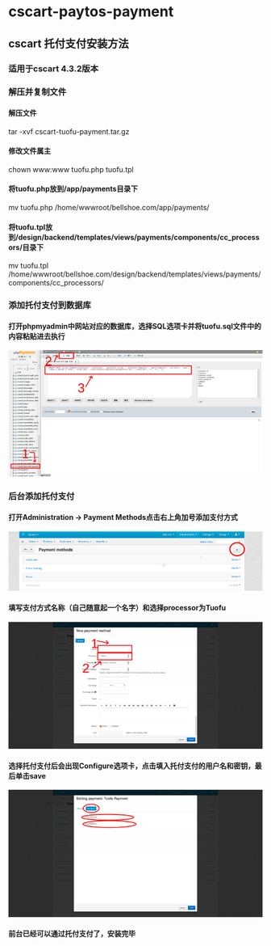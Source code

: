 # cscart-paytos-payment

## cscart 托付支付安装方法
### 适用于cscart 4.3.2版本
### 解压并复制文件
#### 解压文件
tar -xvf cscart-tuofu-payment.tar.gz
#### 修改文件属主
chown www:www tuofu.php tuofu.tpl
#### 将tuofu.php放到/app/payments目录下
mv tuofu.php /home/wwwroot/bellshoe.com/app/payments/
#### 将tuofu.tpl放到/design/backend/templates/views/payments/components/cc_processors/目录下
mv tuofu.tpl /home/wwwroot/bellshoe.com/design/backend/templates/views/payments/components/cc_processors/

### 添加托付支付到数据库
#### 打开phpmyadmin中网站对应的数据库，选择SQL选项卡并将tuofu.sql文件中的内容粘贴进去执行
![](./images/1.jpg)

### 后台添加托付支付
#### 打开Administration -> Payment Methods点击右上角加号添加支付方式
![](./images/2.jpg)
#### 填写支付方式名称（自己随意起一个名字）和选择processor为Tuofu
![](./images/3.jpg)
#### 选择托付支付后会出现Configure选项卡，点击填入托付支付的用户名和密钥，最后单击save
![](./images/4.jpg)
#### 前台已经可以通过托付支付了，安装完毕

